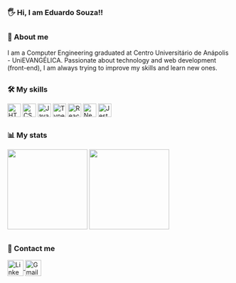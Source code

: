 ### :raised_hand_with_fingers_splayed:	Hi, I am Eduardo Souza!!

##

### :open_book: About me

I am a Computer Engineering graduated at Centro Universitário de Anápolis - UniEVANGÉLICA. Passionate about technology and web development (front-end), I am always trying to improve my skills and learn new ones.

##

### :hammer_and_wrench: My skills

<div style="display: inline_block">
  <img align="center" alt="HTML5" height="30" src="https://img.shields.io/badge/html5-%23202020.svg?style=for-the-badge&logo=html5&logoColor=%23E34F26">
  <img align="center" alt="CSS3" height="30" src="https://img.shields.io/badge/css3-%23202020.svg?style=for-the-badge&logo=css3&logoColor=%231572B6">
  <img align="center" alt="Javascript" height="30" src="https://img.shields.io/badge/javascript-%23202020.svg?style=for-the-badge&logo=javascript&logoColor=%23F7DF1E">
  <img align="center" alt="Typescript" height="30" src="https://img.shields.io/badge/typescript-%23202020.svg?style=for-the-badge&logo=typescript&logoColor=%23007ACC">
  <img align="center" alt="React" height="30" src="https://img.shields.io/badge/react-%23202020.svg?style=for-the-badge&logo=react&logoColor=%2361DAFB">
  <img align="center" alt="Next.js" height="30" src="https://img.shields.io/badge/next.js-%23202020?style=for-the-badge&logo=next.js&logoColor=white">
  <img align="center" alt="Jest" height="30" src="https://img.shields.io/badge/jest-%23202020?style=for-the-badge&logo=jest&logoColor=%23C21325">
</div>

##

### :bar_chart: My stats

<div>
  <img height="180rem" src="https://github-readme-stats.vercel.app/api?username=EduardoSCosta&show_icons=true&theme=gotham&include_all_commits=true&count_private=true"/>
  <img height="180rem" src="https://github-readme-stats.vercel.app/api/top-langs/?username=EduardoSCosta&layout=compact&langs_count=7&theme=gotham"/>
</div>

##

### :email: Contact me

<div> 
  <a href="https://www.linkedin.com/in/eduardo-souza-costa-araujo/" target="_blank">
    <img align="center" alt="Linkedin" height="36" src="https://img.shields.io/badge/linkedin-%230077B5.svg?style=for-the-badge&logo=linkedin&logoColor=white">
  </a>
  <a href="mailto:eduardoscaraujo@gmail.com" target="_blank">
    <img align="center" alt="Gmail" height="36" src="https://img.shields.io/badge/gmail-D14836?style=for-the-badge&logo=gmail&logoColor=white">
  </a> 
</div>
